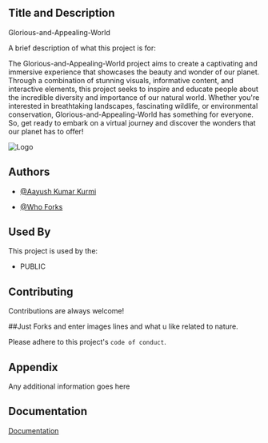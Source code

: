 
## Title and Description

Glorious-and-Appealing-World



A brief description of what this project is for:

The Glorious-and-Appealing-World project aims to create a captivating and immersive experience that showcases the beauty and wonder of our planet. Through a combination of stunning visuals, informative content, and interactive elements, this project seeks to inspire and educate people about the incredible diversity and importance of our natural world. Whether you're interested in breathtaking landscapes, fascinating wildlife, or environmental conservation, Glorious-and-Appealing-World has something for everyone. So, get ready to embark on a virtual journey and discover the wonders that our planet has to offer!

![Logo](https://encrypted-tbn3.gstatic.com/images?q=tbn:ANd9GcRJan-0P84qKynNGCqtQDCEh1bnO_u6KWQncRql1eONHaKCcBOd)

## Authors

- [@Aayush Kumar Kurmi](https://github.com/IamAayush2080)

- [@Who Forks]()
## Used By

This project is used by the:
- PUBLIC


## Contributing

Contributions are always welcome!

##Just Forks and enter images lines and what u like related to nature.

Please adhere to this project's `code of conduct`.


## Appendix

Any additional information goes here


## Documentation

[Documentation](https://linktodocumentation)

